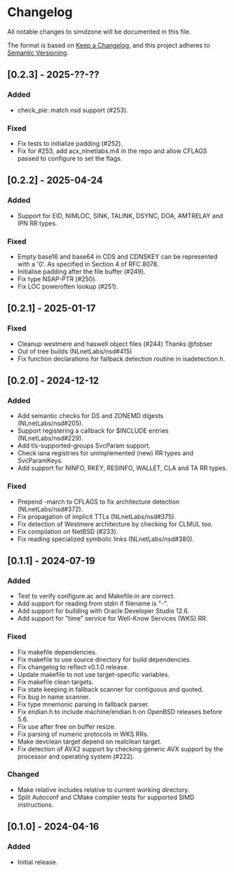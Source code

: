 # Changelog

All notable changes to simdzone will be documented in this file.

The format is based on [Keep a Changelog](https://keepachangelog.com/en/1.1.0),
and this project adheres to [Semantic Versioning](https://semver.org/spec/v2.0.0.html).

## [0.2.3] - 2025-??-??

### Added

- check_pie: match nsd support (#253).

### Fixed

- Fix tests to initialize padding (#252).
- Fix for #253, add acx_nlnetlabs.m4 in the repo and allow CFLAGS passed to
  configure to set the flags.

## [0.2.2] - 2025-04-24

### Added

- Support for EID, NIMLOC, SINK, TALINK, DSYNC, DOA, AMTRELAY and IPN RR types.

### Fixed

- Empty base16 and base64 in CDS and CDNSKEY can be represented with a '0'.
  As specified in Section 4 of RFC 8078.
- Initialise padding after the file buffer (#249).
- Fix type NSAP-PTR (#250).
- Fix LOC poweroften lookup (#251).

## [0.2.1] - 2025-01-17

### Fixed

- Cleanup westmere and haswell object files (#244) Thanks @fobser
- Out of tree builds (NLnetLabs/nsd#415)
- Fix function declarations for fallback detection routine in isadetection.h.

## [0.2.0] - 2024-12-12

### Added

- Add semantic checks for DS and ZONEMD digests (NLnetLabs/nsd#205).
- Support registering a callback for $INCLUDE entries (NLnetLabs/nsd#229).
- Add tls-supported-groups SvcParam support.
- Check iana registries for unimplemented (new) RR types and SvcParamKeys.
- Add support for NINFO, RKEY, RESINFO, WALLET, CLA and TA RR types.

### Fixed

- Prepend -march to CFLAGS to fix architecture detection (NLnetLabs/nsd#372).
- Fix propagation of implicit TTLs (NLnetLabs/nsd#375).
- Fix detection of Westmere architecture by checking for CLMUL too.
- Fix compilation on NetBSD (#233).
- Fix reading specialized symbolic links (NLnetLabs/nsd#380).

## [0.1.1] - 2024-07-19

### Added

- Test to verify configure.ac and Makefile.in are correct.
- Add support for reading from stdin if filename is "-".
- Add support for building with Oracle Developer Studio 12.6.
- Add support for "time" service for Well-Know Services (WKS) RR.

### Fixed

- Fix makefile dependencies.
- Fix makefile to use source directory for build dependencies.
- Fix changelog to reflect v0.1.0 release.
- Update makefile to not use target-specific variables.
- Fix makefile clean targets.
- Fix state keeping in fallback scanner for contiguous and quoted.
- Fix bug in name scanner.
- Fix type mnemonic parsing in fallback parser.
- Fix endian.h to include machine/endian.h on OpenBSD releases before 5.6.
- Fix use after free on buffer resize.
- Fix parsing of numeric protocols in WKS RRs.
- Make devclean target depend on realclean target.
- Fix detection of AVX2 support by checking generic AVX support by the
  processor and operating system (#222).

### Changed

- Make relative includes relative to current working directory.
- Split Autoconf and CMake compiler tests for supported SIMD instructions.

## [0.1.0] - 2024-04-16

### Added

- Initial release.
